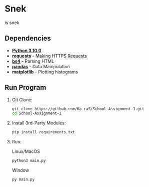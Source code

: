 # Snek

is snek

## Dependencies
- [**Python 3.10.0**](https://www.python.org/downloads/release/python-3100/)
- [**requests**](https://pypi.org/project/requests/) - Making HTTPS Requests
- [**bs4**](https://pypi.org/project/bs4/) - Parsing HTML
- [**pandas**](https://pypi.org/project/pandas/) - Data Manipulation
- [**matplotlib**](https://pypi.org/project/matplotlib/) - Plotting histograms

## Run Program

1. Git Clone:
    ```bash
    git clone https://github.com/Ka-raS/School-Assignment-1.git
    cd School-Assignment-1
    ```

2. Install 3rd-Party Modules:
    ```bash
    pip install requirements.txt
    ```

3. Run:

   Linux/MacOS
    ```bash
    python3 main.py
    ```
   Window
    ```bash
    py main.py
    ```
